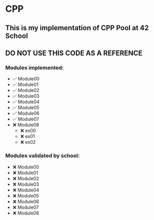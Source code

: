 # CPP
## This is my implementation of CPP Pool at 42 School
## DO NOT USE THIS CODE AS A REFERENCE

### Modules implemented:
- ✅ Module00
- ✅ Module01
- ✅ Module02
- ✅ Module03
- ✅ Module04
- ✅ Module05
- ✅ Module06
- ✅ Module07
- ❌ Module08
  - ❌ ex00
  - ❌ ex01
  - ❌ ex02

### Modules validated by school:
- ❌ Module00
- ❌ Module01
- ❌ Module02
- ❌ Module03
- ❌ Module04
- ❌ Module05
- ❌ Module06
- ❌ Module07
- ❌ Module08
